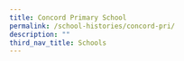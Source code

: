 ```yaml
---
title: Concord Primary School
permalink: /school-histories/concord-pri/
description: ""
third_nav_title: Schools
---
```


